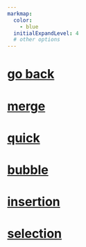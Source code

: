 ```yaml
---
markmap:
  color:
    - blue
  initialExpandLevel: 4
  # other options
---
```


# [go back](../index.html)
# [merge](merge/index.html)
# [quick](quick/index.html)
# [bubble](bubble/index.html)
# [insertion](insertion/index.html)
# [selection](selection/index.html)
